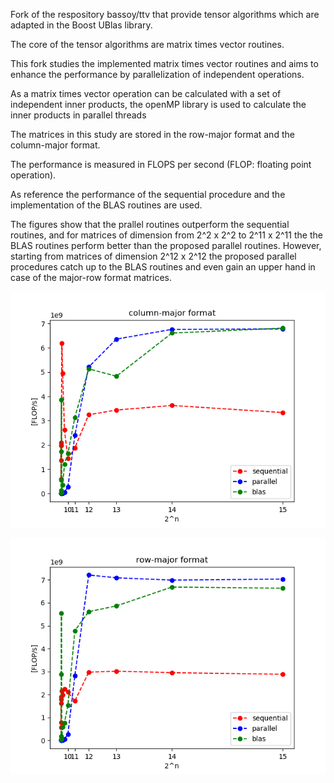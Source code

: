 Fork of the respository bassoy/ttv that provide tensor algorithms which are adapted in the Boost UBlas library.

The core of the tensor algorithms are matrix times vector routines. 

This fork studies the implemented matrix times vector routines and aims to enhance the performance by parallelization of independent operations.

As a matrix times vector operation can be calculated with a set of independent inner products, 
the openMP library is used to calculate the inner products in parallel threads 

The matrices in this study are stored in the row-major format and the column-major format.

The performance is measured in FLOPS per second (FLOP: floating point operation).

As reference the performance of the sequential procedure and the implementation of the BLAS routines are used.

The figures show that the prallel routines outperform the sequential routines,
and for matrices of dimension from 2^2 x 2^2 to 2^11 x 2^11 the the BLAS routines perform better than the proposed parallel routines.
However, starting from matrices of dimension 2^12 x 2^12 the proposed parallel procedures catch up to the BLAS routines and even gain an upper hand in case of the major-row format matrices.  

![mtv_col_blas](https://github.com/hrhee/ttv/blob/master/misc/mtv_col_blas.png)

![mtv_row_blas](https://github.com/hrhee/ttv/blob/master/misc/mtv_row_blas.png)
